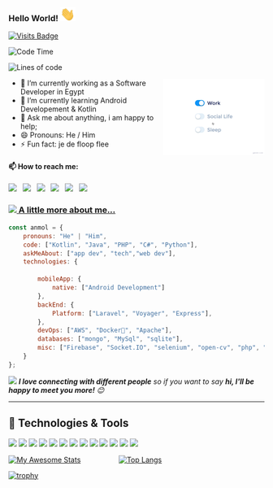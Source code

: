 ### Hello World!  <img src="https://github.com/AhmedNader65/AhmedNader65/blob/master/assets/Hi.gif" width="29px">
  [![Visits Badge](https://badges.pufler.dev/visits/AhmedNader65/AhmedNader65)](https://badges.pufler.dev/visits/AhmedNader65/AhmedNader65)
  <!--START_SECTION:waka-->
![Code Time](http://img.shields.io/badge/Code%20Time-1%2C420%20hrs%2014%20mins-blue)

![Lines of code](https://img.shields.io/badge/From%20Hello%20World%20I%27ve%20Written-1%20Million%20lines%20of%20code-blue)

<img src="https://github.com/AhmedNader65/AhmedNader65/blob/master/assets/life_balance.gif" alt="side Image" align="right" width="200" height="auto" />
  
  - 🔭 I’m currently working as a Software Developer in Egypt
  - 🌱 I’m currently learning Android Developement & Kotlin
  - 💬 Ask me about anything, i am happy to help;
  - 😄 Pronouns: He / Him
  - ⚡ Fun fact: je de floop flee
  
  
  #### 📫 How to reach me:
  
  [<img src="https://www.shareicon.net/data/512x512/2017/06/21/887435_logo_512x512.png" width="3.5%"/>](https://discord.gg/VxHuUCH7YC)  &nbsp; 
  [<img src="https://img.icons8.com/color/48/000000/twitter.png" width="3.5%"/>](https://twitter.com/ahmed_nader65)  &nbsp;
  [<img src="https://img.icons8.com/color/48/000000/linkedin.png" width="3.5%"/>](https://www.linkedin.com/in/ahmed94/)  &nbsp; 
  [<img src="https://img.icons8.com/fluent/48/000000/facebook-new.png" width="3.5%"/>](https://www.facebook.com/ahmed7.7.1994/)  &nbsp;
  [<img src="https://img.icons8.com/fluent/48/000000/instagram-new.png" width="3.5%"/>](https://www.instagram.com/ahmed_nader65/)  &nbsp; 
  <a href="mailto:Ahmed.nader1994@gmail.com"> <img src="https://img.icons8.com/fluent/48/000000/gmail.png" width="3.5%"/>
  
### <img src="https://media.giphy.com/media/VgCDAzcKvsR6OM0uWg/giphy.gif" width="50"> A little more about me...  

```javascript
const anmol = {
    pronouns: "He" | "Him",
    code: ["Kotlin", "Java", "PHP", "C#", "Python"],
    askMeAbout: ["app dev", "tech","web dev"],
    technologies: {
  
        mobileApp: {
            native: ["Android Development"]
        },
        backEnd: {
            Platform: ["Laravel", "Voyager", "Express"],
        },
        devOps: ["AWS", "Docker🐳", "Apache"],
        databases: ["mongo", "MySql", "sqlite"],
        misc: ["Firebase", "Socket.IO", "selenium", "open-cv", "php", "SuiteApp"]
    }
};
```

<img src="https://media.giphy.com/media/LnQjpWaON8nhr21vNW/giphy.gif" width="60"> <em><b>I love connecting with different people</b> so if you want to say <b>hi, I'll be happy to meet you more!</b> 😊</em>

---
## 🔧 Technologies & Tools
![](https://img.shields.io/badge/OS-Linux-informational?style=flat&logo=linux&logoColor=white&color=2bbc8a)
![](https://img.shields.io/badge/Editor-IntelliJ_IDEA-informational?style=flat&logo=intellij-idea&logoColor=white&color=2bbc8a)
![](https://img.shields.io/badge/Code-Python-informational?style=flat&logo=python&logoColor=white&color=2bbc8a)
![](https://img.shields.io/badge/Code-JavaScript-informational?style=flat&logo=javascript&logoColor=white&color=2bbc8a)
![](https://img.shields.io/badge/Code-Golang-informational?style=flat&logo=go&logoColor=white&color=2bbc8a)
![](https://img.shields.io/badge/Code-Make-informational?style=flat&logo=cmake&logoColor=white&color=2bbc8a)
![](https://img.shields.io/badge/Code-Vue-informational?style=flat&logo=vue.js&logoColor=white&color=2bbc8a)
![](https://img.shields.io/badge/Shell-Bash-informational?style=flat&logo=gnu-bash&logoColor=white&color=2bbc8a)
![](https://img.shields.io/badge/Tools-PostgreSQL-informational?style=flat&logo=postgresql&logoColor=white&color=2bbc8a)
![](https://img.shields.io/badge/Tools-Docker-informational?style=flat&logo=docker&logoColor=white&color=2bbc8a)
![](https://img.shields.io/badge/Tools-Kubernetes-informational?style=flat&logo=kubernetes&logoColor=white&color=2bbc8a)
![](https://img.shields.io/badge/Tools-Red_Hat_OpenShift-informational?style=flat&logo=red-hat-open-shift&logoColor=white&color=2bbc8a)
![](https://img.shields.io/badge/Cloud-Digital_Ocean-informational?style=flat&logo=digitalocean&logoColor=white&color=2bbc8a)
   
[![My Awesome Stats](https://awesome-github-stats.azurewebsites.net/user-stats/AhmedNader65?cardType=level&theme=github-dark)](https://git.io/awesome-stats-card)
  &nbsp; &nbsp; &nbsp; &nbsp; &nbsp; &nbsp; &nbsp; &nbsp; &nbsp;
[![Top Langs](https://github-readme-stats.vercel.app/api/top-langs/?username=AhmedNader65&layout=compact&text_color=daf7dc&bg_color=151515&hide=css,html,php)](https://github.com/anuraghazra/github-readme-stats)
  
  [![trophy](https://github-profile-trophy.vercel.app/?username=AhmedNader65&theme=juicyfresh&no-frame=true&row=1&&margin-w=20&no-bg=true)](https://github-profile-trophy.vercel.app/?username=AhmedNader65&theme=juicyfresh&no-frame=true&row=1&&margin-w=20&no-bg=true)
  
 <!--START_SECTION:waka-->
  
<!--END_SECTION:waka-->
